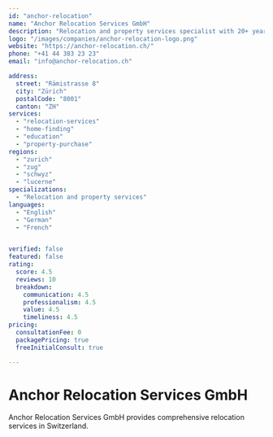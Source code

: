 ```yaml
---
id: "anchor-relocation"
name: "Anchor Relocation Services GmbH"
description: "Relocation and property services specialist with 20+ years experience, offering integrated home finding and real estate solutions in Zurich and Central Switzerland."
logo: "/images/companies/anchor-relocation-logo.png"
website: "https://anchor-relocation.ch/"
phone: "+41 44 383 23 23"
email: "info@anchor-relocation.ch"

address:
  street: "Rämistrasse 8"
  city: "Zürich"
  postalCode: "8001"
  canton: "ZH"
services:
  - "relocation-services"
  - "home-finding"
  - "education"
  - "property-purchase"
regions:
  - "zurich"
  - "zug"
  - "schwyz"
  - "lucerne"
specializations:
  - "Relocation and property services"
languages:
  - "English"
  - "German"
  - "French"


verified: false
featured: false
rating:
  score: 4.5
  reviews: 10
  breakdown:
    communication: 4.5
    professionalism: 4.5
    value: 4.5
    timeliness: 4.5
pricing:
  consultationFee: 0
  packagePricing: true
  freeInitialConsult: true

---
```

# Anchor Relocation Services GmbH

Anchor Relocation Services GmbH provides comprehensive relocation services in Switzerland.